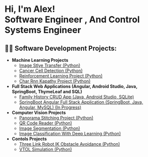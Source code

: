 <h1>Hi, I'm Alex! <br/><a> Software Engineer <a>, <a>And Control Systems Engineer</a>

<h2>👨‍💻 Software Development Projects:</h2>

- <b>Machine Learning Projects</b>
  - [Image Stlye Transfer (Python)](https://github.com/joshmadakor1/Algorithms-Practice)
  - [Cancer Cell Detection (Python)](https://github.com/joshmadakor1/Algorithms-Practice)
  - [Reinforcement Learning Project (Python)](https://github.com/joshmadakor1/Algorithms-Practice)
  - [Char Rnn Kapathy Project (Python)](https://github.com/joshmadakor1/Algorithms-Practice)
- <b>Full Stack Web Applications (Angular, Android Studio, Java, SpringBoot, ThymeLeaf and SQL)</b>
  - [Family History CRUD App (Java, Android Studio, SQLite)](https://github.com/joshmadakor1/4chan-Image-Analysis-Middleware-C964)
  - [SpringBoot Angular Full Stack Application (SpringBoot, Java, Angular, MySQL) (In Progress)](https://github.com/joshmadakor1/4chan-Image-Analysis-Middleware-C964)
- <b>Computer Vision Projects</b>
  - [Panorama Stitching Project (Python)](https://github.com/joshmadakor1/EncrypterPOC)
  - [QR Code Reader (Python)](https://github.com/joshmadakor1/DecrypterPOC)
  - [Image Segmentation (Python)](https://github.com/joshmadakor1/Key-Logger-With-Email)
  - [Image Classification With Deep Learning (Python)](https://github.com/joshmadakor1/Key-Logger-With-Email)
- <b>Contols Projects</b>
  - [Three Link Robot IK Obstacle Avoidance (Python)](https://github.com/joshmadakor1/Package-Delivery-Pathfinding-Algorithm)
  - [VTOL Simulation (Python)](https://github.com/joshmadakor1/Package-Delivery-Pathfinding-Algorithm)
